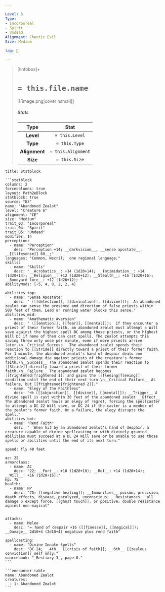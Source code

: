 ```yaml
---

Level: 6
Type:
- Incorporeal
- Spirit
- Undead
Alignment: Chaotic Evil
Size: Medium

tag: 👹

---
```


> [!infobox]+
> #  `= this.file.name`
> ![[image.png|cover hsmall]]
> ##### Stats
> Type | Stat |
> :---:|:---:|
> **Level** | `= this.Level` |
> **Type** | `= this.Type` |
> **Alignment** | `= this.Alignment` |
> **Size** | `= this.Size` |



````ad-info
title: Statblock

```statblock
columns: 2
forcecolumns: true
layout: Path2eBlock
statblock: true
source: "B3"
name: "Abandoned Zealot"
level: "Creature 6"
alignment: "CE"
size: "Medium"
trait_03: "Incorporeal"
trait_04: "Spirit"
trait_05: "Undead"
modifier: 14
perception:
  - name: "Perception"
    desc: "Perception +14; __darkvision__, __sense apostate__, __[[lifesense]] 60__;"
languages: "Common, Necril;  one regional language;"
skills:
  - name: "Skills"
    desc: "__Acrobatics__: +14 (1d20+14); __Intimidation__: +14 (1d20+14); __Religion__: +12 (1d20+12); __Stealth__: +16 (1d20+16); __Boneyard lore__: +12 (1d20+12); "
abilityMods: [-5, 4, 0, 2, 2, 4]

abilities_top:
  - name: "Sense Apostate"
    desc: " ([[detection]], [[divination]], [[divine]]);  An abandoned zealot can sense the presence and direction of false priests within 500 feet of them. Lead or running water blocks this sense."
abilities_mid:
  - name: "Anathematic Aversion"
    desc: " ([[emotion]], [[fear]], [[mental]]);  If they encounter a priest of their former faith, an abandoned zealot must attempt a Will save against the highest spell DC among those priests, or the highest Will DC if none of them can cast spells. The zealot attempts this saving throw only once per minute, even if more priests arrive later.\n__Critical Success__ The abandoned zealot spends their reaction to [[Stride]] directly toward a priest of their former faith. For 1 minute, the abandoned zealot's hand of despair deals one additional damage die against priests of the creature's former faith.\n__Success__ The abandoned zealot spends their reaction to [[Stride]] directly toward a priest of their former faith.\n__Failure__ The abandoned zealot becomes [[frightened|frightened 1]] and gains the [[fleeing|fleeing]] condition until the end of their next turn.\n__Critical Failure__ As failure, but [[frightened|frightened 2]]."
  - name: "Elegy of the Faithless"
    desc: "⬲ ([[abjuration]], [[divine]], [[mental]]); __Trigger__ A divine spell is cast within 30 feet of the abandoned zealot __Effect__  The abandoned zealot howls an elegy of regret, forcing the spellcaster to attempt a DC 22 Will save, or DC 24 if the caster is a member of the zealot's former faith. On a failure, the elegy disrupts the spell."
abilities_bot:
  - name: "Rend Faith"
    desc: "  When hit by an abandoned zealot's hand of despair, a creature capable of divine spellcasting or with divinely granted abilities must succeed at a DC 24 Will save or be unable to use those spells or abilities until the end of its next turn."

speed: fly 40 feet

ac: 22
armorclass:
  - name: AC
    desc: "22; __Fort__: +10 (1d20+10); __Ref__: +14 (1d20+14); __Will__: +16 (1d20+16);"
hp: 75
health:
  - name: HP
    desc: "75; [[negative healing]]; __Immunities__ poison, precision, death effects, disease, paralyzed, unconscious; __Resistances__ all damage 5 except force, [[ghost touch]], or positive; double resistance against non-magical"


attacks:
  - name: Melee
    desc: "⬻ hand of despair +16 ([[finesse]], [[magical]]); __Damage__ 2d10+4 (2d10+4) negative plus rend faith"

spellcasting:
  - name: "Divine Innate Spells"
    desc: "DC 24; __4th__ [[crisis of faith]]; __6th__ [[zealous conviction]] self only;"
sourcebook: "_Bestiary 3_, page 8."
```

```encounter-table
name: Abandoned Zealot
creatures:
  - 1: Abandoned Zealot
```

````


